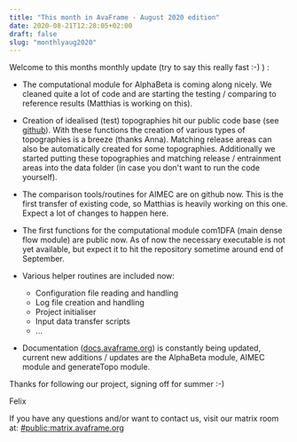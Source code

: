 ```yaml
---
title: "This month in AvaFrame - August 2020 edition"
date: 2020-08-21T12:28:05+02:00
draft: false
slug: "monthlyaug2020" 
---
```


Welcome to this months monthly update (try to say this really fast :-) ) :

+ The computational module for AlphaBeta is coming along nicely. We cleaned
  quite a lot of code and are starting the testing / comparing to reference results
  (Matthias is working on this).
  
+ Creation of idealised (test) topographies hit our public code base 
  (see [github](https://github.com/avaframe/AvaFrame)). With these functions the
  creation of various types of topographies is a breeze (thanks Anna). Matching release areas
  can also be automatically created for some topographies. Additionally we started
  putting these topographies and matching release / entrainment areas into the
  data folder (in case you don't want to run the code yourself).

+ The comparison tools/routines for AIMEC are on github now. This is the first
  transfer of existing code, so Matthias is heavily working on this one. Expect a lot
  of changes to happen here. 

+ The first functions for the computational module com1DFA (main dense flow
  module) are public now. As of now the necessary executable is not yet
  available, but expect it to hit the repository sometime around end of September. 

+ Various helper routines are included now:
    + Configuration file reading and handling
    + Log file creation and handling
    + Project initialiser 
    + Input data transfer scripts
    + ...
    
+ Documentation ([docs.avaframe.org](https://docs.avaframe.org)) is constantly 
  being updated, current new additions / updates are
  the AlphaBeta module, AIMEC module and generateTopo module. 
  
Thanks for following our project, 
signing off for summer :-) 

Felix

If you have any questions and/or want to contact us, visit our matrix
 room at:
[#public:matrix.avaframe.org](https://matrix.to/#/!qmUrKSNurDoVuKAtRU:matrix.avaframe.org?via=matrix.avaframe.org)
